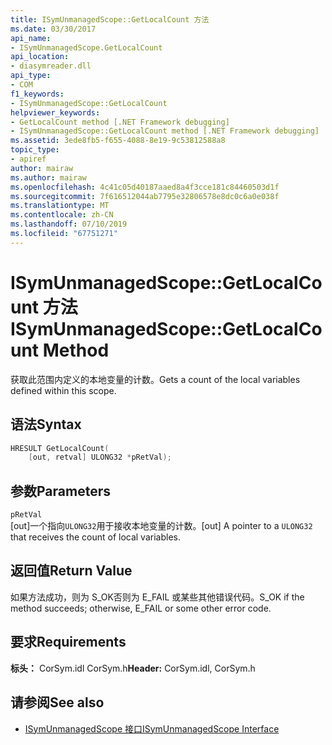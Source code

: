 ```yaml
---
title: ISymUnmanagedScope::GetLocalCount 方法
ms.date: 03/30/2017
api_name:
- ISymUnmanagedScope.GetLocalCount
api_location:
- diasymreader.dll
api_type:
- COM
f1_keywords:
- ISymUnmanagedScope::GetLocalCount
helpviewer_keywords:
- GetLocalCount method [.NET Framework debugging]
- ISymUnmanagedScope::GetLocalCount method [.NET Framework debugging]
ms.assetid: 3ede8fb5-f655-4088-8e19-9c53812588a8
topic_type:
- apiref
author: mairaw
ms.author: mairaw
ms.openlocfilehash: 4c41c05d40187aaed8a4f3cce181c84460503d1f
ms.sourcegitcommit: 7f616512044ab7795e32806578e8dc0c6a0e038f
ms.translationtype: MT
ms.contentlocale: zh-CN
ms.lasthandoff: 07/10/2019
ms.locfileid: "67751271"
---
```

# <a name="isymunmanagedscopegetlocalcount-method"></a><span data-ttu-id="41ed0-102">ISymUnmanagedScope::GetLocalCount 方法</span><span class="sxs-lookup"><span data-stu-id="41ed0-102">ISymUnmanagedScope::GetLocalCount Method</span></span>
<span data-ttu-id="41ed0-103">获取此范围内定义的本地变量的计数。</span><span class="sxs-lookup"><span data-stu-id="41ed0-103">Gets a count of the local variables defined within this scope.</span></span>  
  
## <a name="syntax"></a><span data-ttu-id="41ed0-104">语法</span><span class="sxs-lookup"><span data-stu-id="41ed0-104">Syntax</span></span>  
  
```cpp  
HRESULT GetLocalCount(  
    [out, retval] ULONG32 *pRetVal);  
```  
  
## <a name="parameters"></a><span data-ttu-id="41ed0-105">参数</span><span class="sxs-lookup"><span data-stu-id="41ed0-105">Parameters</span></span>  
 `pRetVal`  
 <span data-ttu-id="41ed0-106">[out]一个指向`ULONG32`用于接收本地变量的计数。</span><span class="sxs-lookup"><span data-stu-id="41ed0-106">[out] A pointer to a `ULONG32` that receives the count of local variables.</span></span>  
  
## <a name="return-value"></a><span data-ttu-id="41ed0-107">返回值</span><span class="sxs-lookup"><span data-stu-id="41ed0-107">Return Value</span></span>  
 <span data-ttu-id="41ed0-108">如果方法成功，则为 S_OK否则为 E_FAIL 或某些其他错误代码。</span><span class="sxs-lookup"><span data-stu-id="41ed0-108">S_OK if the method succeeds; otherwise, E_FAIL or some other error code.</span></span>  
  
## <a name="requirements"></a><span data-ttu-id="41ed0-109">要求</span><span class="sxs-lookup"><span data-stu-id="41ed0-109">Requirements</span></span>  
 <span data-ttu-id="41ed0-110">**标头：** CorSym.idl CorSym.h</span><span class="sxs-lookup"><span data-stu-id="41ed0-110">**Header:** CorSym.idl, CorSym.h</span></span>  
  
## <a name="see-also"></a><span data-ttu-id="41ed0-111">请参阅</span><span class="sxs-lookup"><span data-stu-id="41ed0-111">See also</span></span>

- [<span data-ttu-id="41ed0-112">ISymUnmanagedScope 接口</span><span class="sxs-lookup"><span data-stu-id="41ed0-112">ISymUnmanagedScope Interface</span></span>](../../../../docs/framework/unmanaged-api/diagnostics/isymunmanagedscope-interface.md)
